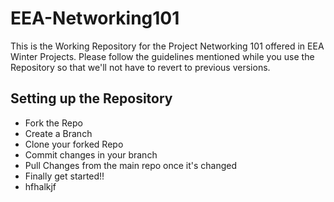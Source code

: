 # EEA-Networking101
This is the Working Repository for the Project Networking 101 offered in EEA Winter Projects. Please follow the guidelines mentioned while you use the Repository so that we'll not have to revert to previous versions. 

## Setting up the Repository 
- Fork the Repo
-  Create a Branch
-  Clone your forked Repo
-  Commit changes in your branch
-  Pull Changes from the main repo once it's changed
- Finally get started!!
- hfhalkjf
  
